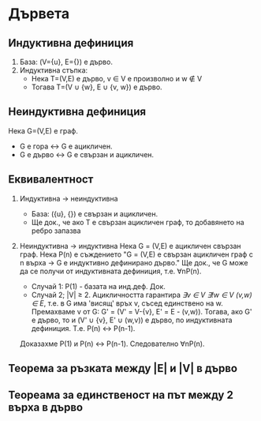 # Дървета

Индуктивна дефиниция
---

1. База: (V={u}, E={}) е дърво.
2. Индуктивна стъпка:
    - Нека T=(V,E) е дърво, v ∈ V е произволно и w ∉ V
    - Тогава T=(V ∪ {w}, E ∪ {v, w}) е дърво.

Неиндуктивна дефиниция
---

Нека G=(V,E) е граф.
- G е гора ↔ G е ацикличен.
- G е дърво ↔ G е свързан и ацикличен.

Еквивалентност
---

1. Индуктивна → неиндуктивна
    - База: ({u}, {}) е свързан и ацикличен.
    - Ще док., че ако T е свързан ацикличен граф, то добавянето на ребро запазва

2. Неиндуктивна → индуктивна
   Нека G = (V,E) е ацикличен свързан граф.
   Нека P(n) е съждението "G = (V,E) е свързан ацикличен граф с n върха → G е индуктивно дефинирано дърво."
   Ще док., че G може да се получи от индуктивната дефиниция, т.е. ∀nP(n).
   - Случай 1: P(1) - базата на инд.деф. Док.
   - Случай 2; |V| ≥ 2. Ацикличността гарантира _∃v ∈ V ∃!w ∈ V (v,w) ∈ E_, т.е. в G има 'висящ' връх v, съсед единствено на w.
                        Премахваме v от G: G' = (V' = V-{v}, E' = E - (v,w)).
                        Тогава, ако G' е дърво, то и (V' ∪ {v}, E' ∪ (w,v)) е дърво, по индуктивната дефиниция.
                        Т.е. P(n) ↔ P(n-1).

    Доказахме P(1) и P(n) ↔ P(n-1). Следователно ∀nP(n).

Теорема за ръзката между |E| и |V| в дърво
---


Теореама за единственост на път между 2 върха в дърво
---
